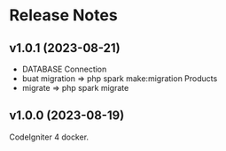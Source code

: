 # Release Notes

## v1.0.1 (2023-08-21)

- DATABASE Connection
- buat migration => php spark make:migration Products
- migrate => php spark migrate

## v1.0.0 (2023-08-19)

CodeIgniter 4 docker.
